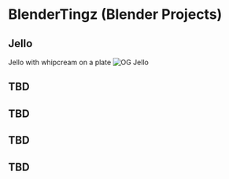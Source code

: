 # BlenderTingz (Blender Projects)
## Jello
Jello with whipcream on a plate
![OG Jello](https://github.com/nchapman6577/BlenderTingz/assets/73857037/e188d389-78a9-4b4e-a61f-b784121d6319)
## TBD
## TBD
## TBD
## TBD
